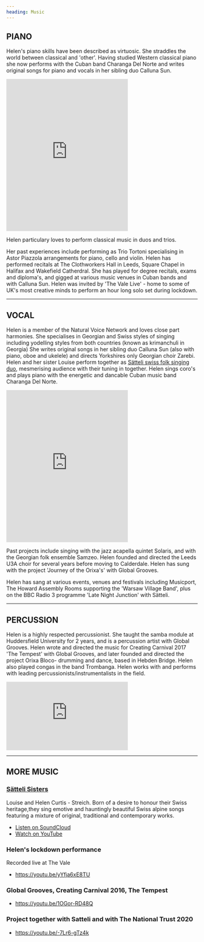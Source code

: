 ```yaml
---
heading: Music
---
```


## PIANO

Helen's piano skills have been described as virtuosic. She straddles the world between classical and 'other'. Having studied Western classical piano she now performs with the Cuban band Charanga Del Norte and writes original songs for piano and vocals in her sibling duo Calluna Sun.

<div data-oembed-url="https://soundcloud.com/user-985787947/que-maravilloso">
<div class="m-0" style="max-width:320px"><iframe allow="encrypted-media" allowfullscreen="" src="https://w.soundcloud.com/player/?visual=true&amp;url=https%3A%2F%2Fapi.soundcloud.com%2Ftracks%2F491830272&amp;show_artwork=true" style="border: 0; width: 100%; height: 400px;"></iframe></div>
</div>

Helen particulary loves to perform classical music in duos and trios.

Her past experiences include performing as Trio Tortoni specialising in Astor Piazzola arrangements for piano, cello and violin. Helen has performed recitals at The Clothworkers Hall in Leeds, Square Chapel in Halifax and Wakefield Catherdral. She has played for degree recitals, exams and diploma's, and gigged at various music venues in Cuban bands and with Calluna Sun. Helen was invited by 'The Vale Live' - home to some of UK's most creative minds to perform an hour long solo set during lockdown.

<hr />

## VOCAL

Helen is a member of the Natural Voice Network and loves close part harmonies. She specialises in Georgian and Swiss styles of singing including yodelling styles from both countries (known as krimanchuli in Georgia) She writes original songs in her sibling duo Calluna Sun (also with piano, oboe and ukelele) and directs Yorkshires only Georgian choir Zarebi. Helen and her sister Louise perform together as [Sätteli swiss folk singing duo](https://youtu.be/-7Lr6-gTz4k), mesmerising audience with their tuning in together. Helen sings coro's and plays piano with the energetic and dancable Cuban music band Charanga Del Norte.

<div data-oembed-url="https://soundcloud.com/user-985787947/when-there-is-light-sharon-durant">
<div class="m-0" style="max-width:320px"><iframe allow="encrypted-media" allowfullscreen="" src="https://w.soundcloud.com/player/?visual=true&amp;url=https%3A%2F%2Fapi.soundcloud.com%2Ftracks%2F491843538&amp;show_artwork=true" style="border: 0; width: 100%; height: 400px;"></iframe></div>
</div>

Past projects include singing with the jazz acapella quintet Solaris, and with the Georgian folk ensemble Samzeo. Helen founded and directed the Leeds U3A choir for several years before moving to Calderdale. Helen has sung with the project 'Journey of the Orixa's' with Global Grooves.

Helen has sang at various events, venues and festivals including Musicport, The Howard Assembly Rooms supporting the 'Warsaw Village Band', plus on the BBC Radio 3 programme 'Late Night Junction' with Sätteli.

<hr />

## PERCUSSION

Helen is a highly respected percussionist. She taught the samba module at Huddersfield University for 2 years, and is a percussion artist with Global Grooves. Helen wrote and directed the music for Creating Carnival 2017 'The Tempest' with Global Grooves, and later founded and directed the project Orixa Bloco- drumming and dance, based in Hebden Bridge. Helen also played congas in the band Trombanga. Helen works with and performs with leading percussionists/instrumentalists in the field.

<div data-oembed-url="https://youtu.be/jRJ6rz6gqec">
<div class="m-0" style="max-width:320px">
<div style="height:0; left:0; padding-bottom:56.25%; position:relative; width:100%"><iframe allow="encrypted-media; accelerometer; gyroscope; picture-in-picture" allowfullscreen="" scrolling="no" src="https://www.youtube.com/embed/jRJ6rz6gqec?rel=0" style="border: 0; top: 0; left: 0; width: 100%; height: 100%; position: absolute;"></iframe></div>
</div>
</div>

<hr />

## MORE MUSIC

### [Sätteli Sisters](https://on.soundcloud.com/F2DsbVnxKLCwtkJc7)

Louise and Helen Curtis - Streich. Born of a desire to honour their Swiss heritage,they sing emotive and hauntingly beautiful Swiss alpine songs featuring a mixture of original, traditional and contemporary works.

- [Listen on SoundCloud](https://on.soundcloud.com/F2DsbVnxKLCwtkJc7)
- [Watch on YouTube](https://www.youtube.com/@sattelisisters)

### Helen's lockdown performance

Recorded live at The Vale

- https://youtu.be/yYfja6xE8TU

### Global Grooves, Creating Carnival 2016, The Tempest

- https://youtu.be/1OGor-RD48Q

### Project together with Satteli and with The National Trust 2020

- https://youtu.be/-7Lr6-gTz4k
